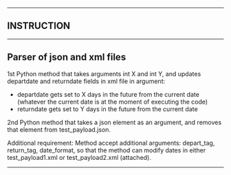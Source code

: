 ----------------------
INSTRUCTION
----------------------

----------------------
Parser of json and xml files
----------------------

1st Python method that takes arguments int X and int Y,
and updates departdate and returndate fields  in  xml file in argument:

- departdate gets set to X days in the future from the current date
(whatever the current date is at the moment of executing the code)
- returndate gets set to Y days in the future from the current date

2nd Python method that takes a json element as an argument, and removes that element from test_payload.json.

Additional requirement:
 Method accept additional arguments: depart_tag, return_tag, date_format,
 so that the method can modify dates in either test_payload1.xml or test_payload2.xml (attached).

----------------------



